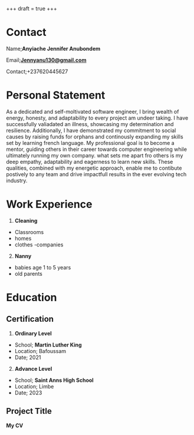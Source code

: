 +++
draft = true
+++

# Contact

Name;**Anyiache Jennifer Anubondem**

Email;**Jennyanu130@gmail.com**

Contact;+237620445627

# Personal Statement

As a dedicated and self-moltivated software engineer, I bring wealth of energy, honesty, and adaptability to every project am undeer taking. I have successfully valiadated an illness, showcasing my determination and resilience.
Additionally, I have demonstrated my commitment to social causes by raising funds for orphans and continously expanding my skills set by learning french language. 
My professional goal is to become a mentor, guiding others in their career towards computer engineering while ultimately running my own company. 
what sets me apart fro others is my deep empathy, adaptability and eagerness to learn new skills.
These qualities, combined with my energetic approach, enable me to contibute postively to any team and drive impactfull results in the ever evolving tech industry.

# Work Experience 

1. **Cleaning**  
- Classrooms
- homes 
- clothes
-companies
2. **Nanny**
- babies age 1 to 5 years
- old parents

 # Education 
 ## Certification

 1. **Ordinary Level**
 - School; **Martin Luther King** 
 - Location; Bafoussam
 - Date; 2021 
 2. **Advance Level** 
 - School; **Saint Anns High School**
 - Location; Limbe 
 - Date; 2023

 ## Project Title
 **My CV** 

